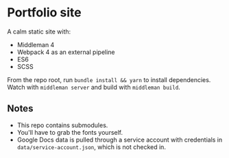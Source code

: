 # Portfolio site

A calm static site with:

* Middleman 4
* Webpack 4 as an external pipeline
* ES6
* SCSS

From the repo root, run `bundle install && yarn` to install dependencies. Watch with `middleman server` and build with `middleman build`.

## Notes

* This repo contains submodules.
* You'll have to grab the fonts yourself.
* Google Docs data is pulled through a service account with credentials in `data/service-account.json`, which is not checked in.
